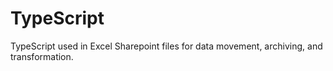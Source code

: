 # TypeScript
TypeScript used in Excel Sharepoint files for data movement, archiving, and transformation.

